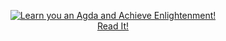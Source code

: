 <a href="/toc.html"><center><img src="/static/cover.png" alt="Learn you an Agda and Achieve Enlightenment!"><br/>Read It!</center></a>

